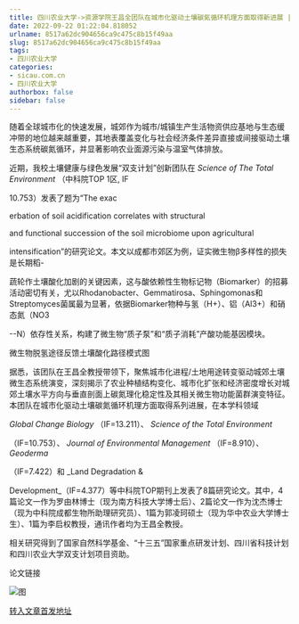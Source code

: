 ```yaml
---
title: 四川农业大学->资源学院王昌全团队在城市化驱动土壤碳氮循环机理方面取得新进展 | sicau.com.cn
date: 2022-09-22 01:22:04.818052
urlname: 8517a62dc904656ca9c475c8b15f49aa
slug: 8517a62dc904656ca9c475c8b15f49aa
tags: 
- 四川农业大学
categories:
- sicau.com.cn
- 四川农业大学
authorbox: false
sidebar: false
---
```

随着全球城市化的快速发展，城郊作为城市/城镇生产生活物资供应基地与生态缓冲带的地位越来越重要，其地表覆盖变化与社会经济条件差异直接或间接驱动土壤生态系统碳氮循环，并显著影响农业面源污染与温室气体排放。

近期，我校土壤健康与绿色发展“双支计划”创新团队在 _Science of The Total Environment_ （中科院TOP 1区, IF

10.753）发表了题为“The exac
<!--more-->
erbation of soil acidification correlates with structural

and functional succession of the soil microbiome upon agricultural

intensification”的研究论文。本文以成都市郊区为例，证实微生物β多样性的损失是长期稻-

蔬轮作土壤酸化加剧的关键因素，这与酸依赖性生物标记物（Biomarker）的招募活动密切有关，尤以Rhodanobacter、Gemmatirosa、Sphingomonas和Streptomyces菌属最为显著，依据Biomarker物种与氢（H+）、铝（Al3+）和硝态氮（NO3

--N）依存性关系，构建了微生物“质子泵”和“质子消耗”产酸功能基因模块。

微生物脱氢途径反馈土壤酸化路径模式图

据悉，该团队在王昌全教授带领下，聚焦城市化进程/土地用途转变驱动城郊土壤微生态系统演变，深刻揭示了农业种植结构变化、城市化扩张和经济密度增长对城郊土壤水平方向与垂直剖面上碳氮理化稳定性及其相关微生物功能菌群演变特征。本团队在城市化驱动土壤碳氮循环机理方面取得系列进展，在本学科领域

_Global Change Biology_ （IF=13.211）、 _Science of the Total Environment_

（IF=10.753）、 _Journal of Environmental Management_ （IF=8.910）、 _Geoderma_

（IF=7.422）和 _Land Degradation &

Development_（IF=4.377）等中科院TOP期刊上发表了8篇研究论文。其中，4篇论文一作为罗由林博士（现为南方科技大学博士后）、2篇论文一作为沈杰博士（现为中科院成都生物所助理研究员）、1篇为郭凌珂硕士（现为华中农业大学博士生）、1篇为李启权教授，通讯作者均为王昌全教授。

相关研究得到了国家自然科学基金、“十三五”国家重点研发计划、四川省科技计划和四川农业大学双支计划项目资助。

论文链接

![图](https://news.sicau.edu.cn/__local/7/2F/05/2F4B3402F6EEFDA6F1683BCE4FC_6FDC54AF_1B7D2.jpg)

[转入文章首发地址](https://news.sicau.edu.cn/info/1078/69609.htm)